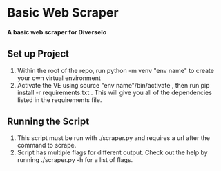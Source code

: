 # Basic Web Scraper
#### A basic web scraper for DiverseIo

## Set up Project
1) Within the root of the repo, run python -m venv "env name"  to create your own virtual environment
2) Activate the VE using source "env name"/bin/activate , then run pip install -r requirements.txt . This will give you all of the dependencies listed in the requirements file.

## Running the Script
1) This script must be run with ./scraper.py and requires a url after the command to scrape. 
2) Script has multiple flags for different output.  Check out the help by running ./scraper.py -h for a list of flags.

